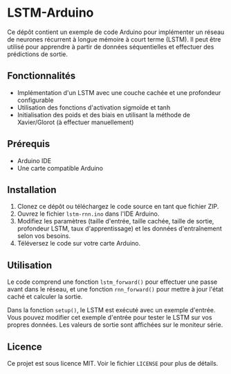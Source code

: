 # LSTM-Arduino

Ce dépôt contient un exemple de code Arduino pour implémenter un réseau de neurones récurrent à longue mémoire à court terme (LSTM). Il peut être utilisé pour apprendre à partir de données séquentielles et effectuer des prédictions de sortie.

## Fonctionnalités

- Implémentation d'un LSTM avec une couche cachée et une profondeur configurable
- Utilisation des fonctions d'activation sigmoïde et tanh
- Initialisation des poids et des biais en utilisant la méthode de Xavier/Glorot (à effectuer manuellement)

## Prérequis

- Arduino IDE
- Une carte compatible Arduino

## Installation

1. Clonez ce dépôt ou téléchargez le code source en tant que fichier ZIP.
2. Ouvrez le fichier `lstm-rnn.ino` dans l'IDE Arduino.
3. Modifiez les paramètres (taille d'entrée, taille cachée, taille de sortie, profondeur LSTM, taux d'apprentissage) et les données d'entraînement selon vos besoins.
4. Téléversez le code sur votre carte Arduino.

## Utilisation

Le code comprend une fonction `lstm_forward()` pour effectuer une passe avant dans le réseau, et une fonction `rnn_forward()` pour mettre à jour l'état caché et calculer la sortie.

Dans la fonction `setup()`, le LSTM est exécuté avec un exemple d'entrée. Vous pouvez modifier cet exemple d'entrée pour tester le LSTM sur vos propres données. Les valeurs de sortie sont affichées sur le moniteur série.

## Licence

Ce projet est sous licence MIT. Voir le fichier `LICENSE` pour plus de détails.
